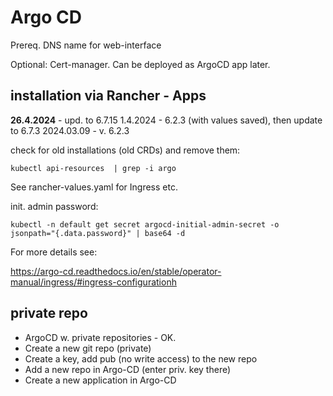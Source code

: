 # Argo CD

Prereq. DNS name for web-interface

Optional: Cert-manager. Can be deployed as ArgoCD app later.

 
## installation via Rancher - Apps

**26.4.2024** - upd. to 6.7.15
1.4.2024 - 6.2.3 (with values saved), then update to 6.7.3
2024.03.09 - v. 6.2.3

check for old installations (old CRDs) and remove them:

```
kubectl api-resources  | grep -i argo
```


See rancher-values.yaml for Ingress etc.




init. admin password:

```
kubectl -n default get secret argocd-initial-admin-secret -o jsonpath="{.data.password}" | base64 -d
```


For more details see:

https://argo-cd.readthedocs.io/en/stable/operator-manual/ingress/#ingress-configurationh



##  private repo


- ArgoCD w. private repositories - OK.
- Create a new git repo (private)
- Create a key, add pub (no write access) to the new repo
- Add a new repo in Argo-CD (enter priv. key there)
- Create a new application in Argo-CD




